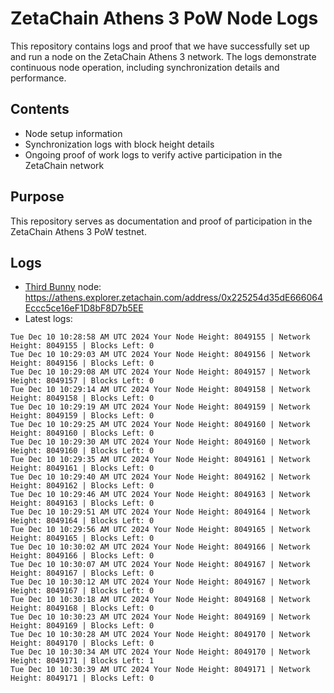 # ZetaChain Athens 3 PoW Node Logs
This repository contains logs and proof that we have successfully set up and run a node on the ZetaChain Athens 3 network. The logs demonstrate continuous node operation, including synchronization details and performance.

## Contents
- Node setup information
- Synchronization logs with block height details
- Ongoing proof of work logs to verify active participation in the ZetaChain network

## Purpose
This repository serves as documentation and proof of participation in the ZetaChain Athens 3 PoW testnet.

## Logs

- [Third Bunny](https://thirdbunny.xyz/) node: https://athens.explorer.zetachain.com/address/0x225254d35dE666064Eccc5ce16eF1D8bF8D7b5EE
- Latest logs:
```
Tue Dec 10 10:28:58 AM UTC 2024 Your Node Height: 8049155 | Network Height: 8049155 | Blocks Left: 0
Tue Dec 10 10:29:03 AM UTC 2024 Your Node Height: 8049156 | Network Height: 8049156 | Blocks Left: 0
Tue Dec 10 10:29:08 AM UTC 2024 Your Node Height: 8049157 | Network Height: 8049157 | Blocks Left: 0
Tue Dec 10 10:29:14 AM UTC 2024 Your Node Height: 8049158 | Network Height: 8049158 | Blocks Left: 0
Tue Dec 10 10:29:19 AM UTC 2024 Your Node Height: 8049159 | Network Height: 8049159 | Blocks Left: 0
Tue Dec 10 10:29:25 AM UTC 2024 Your Node Height: 8049160 | Network Height: 8049160 | Blocks Left: 0
Tue Dec 10 10:29:30 AM UTC 2024 Your Node Height: 8049160 | Network Height: 8049160 | Blocks Left: 0
Tue Dec 10 10:29:35 AM UTC 2024 Your Node Height: 8049161 | Network Height: 8049161 | Blocks Left: 0
Tue Dec 10 10:29:40 AM UTC 2024 Your Node Height: 8049162 | Network Height: 8049162 | Blocks Left: 0
Tue Dec 10 10:29:46 AM UTC 2024 Your Node Height: 8049163 | Network Height: 8049163 | Blocks Left: 0
Tue Dec 10 10:29:51 AM UTC 2024 Your Node Height: 8049164 | Network Height: 8049164 | Blocks Left: 0
Tue Dec 10 10:29:56 AM UTC 2024 Your Node Height: 8049165 | Network Height: 8049165 | Blocks Left: 0
Tue Dec 10 10:30:02 AM UTC 2024 Your Node Height: 8049166 | Network Height: 8049166 | Blocks Left: 0
Tue Dec 10 10:30:07 AM UTC 2024 Your Node Height: 8049167 | Network Height: 8049167 | Blocks Left: 0
Tue Dec 10 10:30:12 AM UTC 2024 Your Node Height: 8049167 | Network Height: 8049167 | Blocks Left: 0
Tue Dec 10 10:30:18 AM UTC 2024 Your Node Height: 8049168 | Network Height: 8049168 | Blocks Left: 0
Tue Dec 10 10:30:23 AM UTC 2024 Your Node Height: 8049169 | Network Height: 8049169 | Blocks Left: 0
Tue Dec 10 10:30:28 AM UTC 2024 Your Node Height: 8049170 | Network Height: 8049170 | Blocks Left: 0
Tue Dec 10 10:30:34 AM UTC 2024 Your Node Height: 8049170 | Network Height: 8049171 | Blocks Left: 1
Tue Dec 10 10:30:39 AM UTC 2024 Your Node Height: 8049171 | Network Height: 8049171 | Blocks Left: 0
```
